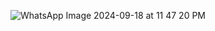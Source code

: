 ![WhatsApp Image 2024-09-18 at 11 47 20 PM](https://github.com/user-attachments/assets/2632bdcb-1545-4732-a1cd-360916fa485b)
